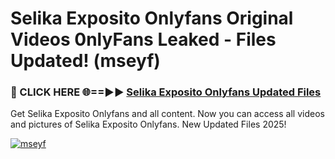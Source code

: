 # Selika Exposito Onlyfans Original Videos 0nlyFans Leaked - Files Updated! (mseyf)

<h3>🔴 CLICK HERE 🌐==►► <a href="https://tinyurl.com/2m67pmp6" rel="nofollow">Selika Exposito Onlyfans Updated Files</a></h3>

Get Selika Exposito Onlyfans and all content. Now you can access all videos and pictures of Selika Exposito Onlyfans. New Updated Files 2025!

[![mseyf](https://i.imgur.com/H4QAA4z.gif)](https://tinyurl.com/2m67pmp6)